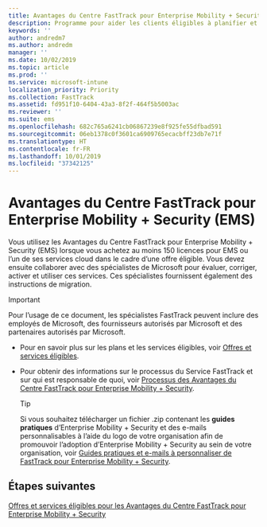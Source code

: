```yaml
---
title: Avantages du Centre FastTrack pour Enterprise Mobility + Security (EMS)
description: Programme pour aider les clients éligibles à planifier et déployer Intune et Azure Active Directory Premium
keywords: ''
author: andredm7
ms.author: andredm
manager: ''
ms.date: 10/02/2019
ms.topic: article
ms.prod: ''
ms.service: microsoft-intune
localization_priority: Priority
ms.collection: FastTrack
ms.assetid: fd951f10-6404-43a3-8f2f-464f5b5003ac
ms.reviewer: ''
ms.suite: ems
ms.openlocfilehash: 682c765a6241cb06867239e8f925fe55dfbad591
ms.sourcegitcommit: 06eb1378c0f3601ca6909765ecacbff23db7e71f
ms.translationtype: HT
ms.contentlocale: fr-FR
ms.lasthandoff: 10/01/2019
ms.locfileid: "37342125"
---
```

# <a name="fasttrack-center-benefit-for-enterprise-mobility--security-ems"></a>Avantages du Centre FastTrack pour Enterprise Mobility + Security (EMS)

Vous utilisez les Avantages du Centre FastTrack pour Enterprise Mobility + Security (EMS) lorsque vous achetez au moins 150 licences pour EMS ou l’un de ses services cloud dans le cadre d’une offre éligible. Vous devez ensuite collaborer avec des spécialistes de Microsoft pour évaluer, corriger, activer et utiliser ces services. Ces spécialistes fournissent également des instructions de migration. 

> [!IMPORTANT]
> Pour l’usage de ce document, les spécialistes FastTrack peuvent inclure des employés de Microsoft, des fournisseurs autorisés par Microsoft et des partenaires autorisés par Microsoft.

- Pour en savoir plus sur les plans et les services éligibles, voir [Offres et services éligibles](M365-eligible-services-and-plans.md).

- Pour obtenir des informations sur le processus du Service FastTrack et sur qui est responsable de quoi, voir [Processus des Avantages du Centre FastTrack pour Enterprise Mobility + Security](EMS-fasttrack-process.md).

    > [!TIP]
    > Si vous souhaitez télécharger un fichier .zip contenant les **guides pratiques** d’Enterprise Mobility + Security et des e-mails personnalisables à l’aide du logo de votre organisation afin de promouvoir l’adoption d’Enterprise Mobility + Security au sein de votre organisation, voir [Guides pratiques et e-mails à personnaliser de FastTrack pour Enterprise Mobility + Security](https://gallery.technet.microsoft.com/FastTrack-for-EMS-How-To-f170da4c).

## <a name="next-steps"></a>Étapes suivantes

[Offres et services éligibles pour les Avantages du Centre FastTrack pour Enterprise Mobility + Security](M365-eligible-services-and-plans.md)


